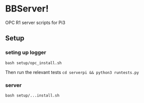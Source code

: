 # BBServer!
OPC R1 server scripts for Pi3


## Setup
### seting up logger
`bash setup/opc_install.sh`

Then run the relevant tests
`cd serverpi && python3 runtests.py`

### server
`bash setup/...install.sh`
